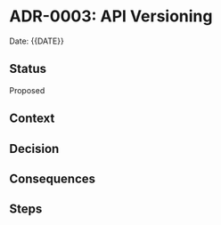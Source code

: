 # ADR-0003: API Versioning

Date: {{DATE}}

## Status
Proposed

## Context

## Decision

## Consequences

## Steps

